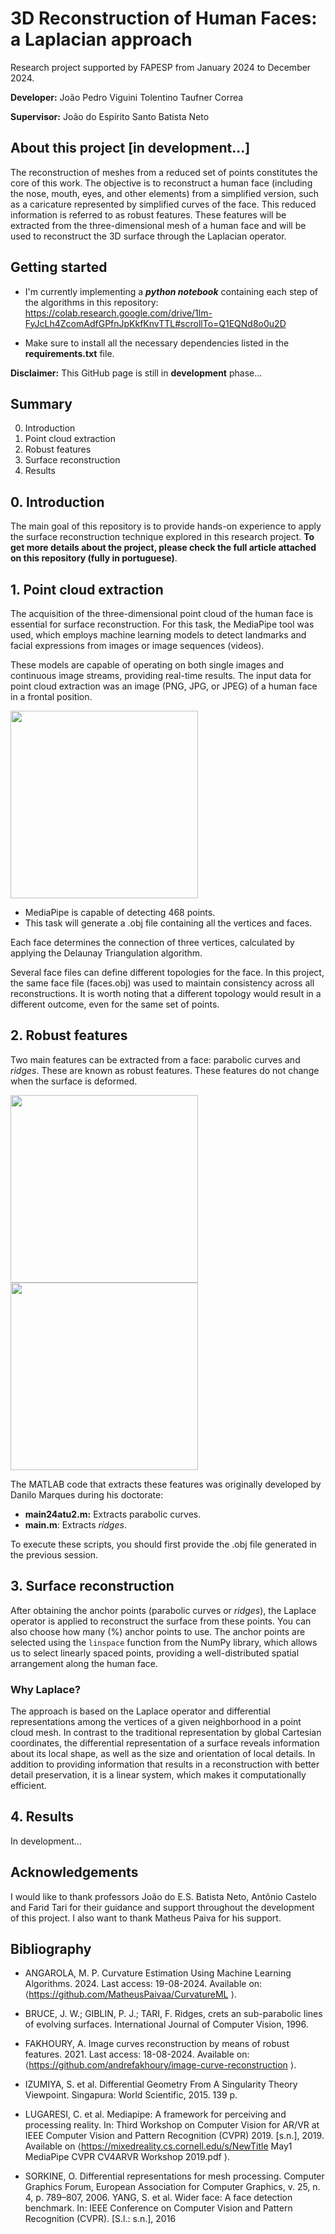 # 3D Reconstruction of Human Faces: a Laplacian approach 
Research project supported by FAPESP from January 2024 to December 2024.

**Developer:** João Pedro Viguini Tolentino Taufner Correa

**Supervisor:** João do Espírito Santo Batista Neto

## About this project [in development...]
The reconstruction of meshes from a reduced set of points constitutes the core of this work. The objective is to reconstruct a human face (including the nose, mouth, eyes, and other elements) from a simplified version, such as a caricature represented by simplified curves of the face. This reduced information is referred to as robust features. These features will be extracted from the three-dimensional mesh of a human face and will be used to reconstruct the 3D surface through the Laplacian operator.

## Getting started

- I'm currently implementing a **_python _notebook__** containing each step of the algorithms in this repository: https://colab.research.google.com/drive/1lm-FyJcLh4ZcomAdfGPfnJpKkfKnvTTL#scrollTo=Q1EQNd8o0u2D

- Make sure to install all the necessary dependencies listed in the **requirements.txt** file.

**Disclaimer:** This GitHub page is still in **development** phase...

## Summary
0. Introduction
1. Point cloud extraction
2. Robust features
3. Surface reconstruction
4. Results

## 0. Introduction
The main goal of this repository is to provide hands-on experience to apply the surface reconstruction technique explored in this research project. **To get more details about the project, please check the full article attached on this repository (fully in portuguese)**.

## 1. Point cloud extraction
The acquisition of the three-dimensional point cloud of the human face is essential for surface reconstruction. For this task, the MediaPipe tool was used, which employs machine learning models to detect landmarks and facial expressions from images or image sequences (videos).

These models are capable of operating on both single images and continuous image streams, providing real-time results. The input data for point cloud extraction was an image (PNG, JPG, or JPEG) of a human face in a frontal position.


<img src="https://github.com/user-attachments/assets/90dd2d55-44f9-44f7-936c-c141b72aca7b" width="300">

- MediaPipe is capable of detecting 468 points.
- This task will generate a .obj file containing all the vertices and faces.

Each face determines the connection of three vertices, calculated by applying the Delaunay Triangulation algorithm.

Several face files can define different topologies for the face. In this project, the same face file (faces.obj) was used to maintain consistency across all reconstructions. It is worth noting that a different topology would result in a different outcome, even for the same set of points.

## 2. Robust features 
Two main features can be extracted from a face: parabolic curves and _ridges_. These are known as robust features. These features do not change when the surface is deformed.

<img src="https://github.com/user-attachments/assets/39788517-0bf7-47b1-84cb-1d9d7e2334c1" width="300">

<img src="https://github.com/user-attachments/assets/c64859aa-3801-4ab4-9b74-f7fbc3a87bca" width="300">

The MATLAB code that extracts these features was originally developed by Danilo Marques during his doctorate:
- **main24atu2.m:** Extracts parabolic curves.
- **main.m**: Extracts _ridges_.

To execute these scripts, you should first provide the .obj file generated in the previous session.

## 3. Surface reconstruction
After obtaining the anchor points (parabolic curves or _ridges_), the Laplace operator is applied to reconstruct the surface from these points. You can also choose how many (%) anchor points to use. The anchor points are selected using the `linspace` function from the NumPy library, which allows us to select linearly spaced points, providing a well-distributed spatial arrangement along the human face.

### Why Laplace?
The approach is based on the Laplace operator and differential representations among the vertices of a given neighborhood in a point cloud mesh. In contrast to the traditional representation by global Cartesian coordinates, the differential representation of a surface reveals information about its local shape, as well as the size and orientation of local details. In addition to providing information that results in a reconstruction with better detail preservation, it is a linear system, which makes it computationally efficient.


## 4. Results
In development...


## Acknowledgements
I would like to thank professors João do E.S. Batista Neto, Antônio Castelo and Farid Tari for their guidance and support throughout the development of this project. I also want to thank Matheus Paiva for his support.

## Bibliography
- ANGAROLA, M. P. Curvature Estimation Using Machine Learning Algorithms. 2024. Last access: 19-08-2024. Available on: ⟨https://github.com/MatheusPaivaa/CurvatureML ⟩.

- BRUCE, J. W.; GIBLIN, P. J.; TARI, F. Ridges, crets an sub-parabolic lines of evolving
surfaces. International Journal of Computer Vision, 1996.

- FAKHOURY, A. Image curves reconstruction by means of robust features. 2021. Last access: 18-08-2024. Available on: ⟨https://github.com/andrefakhoury/image-curve-reconstruction ⟩.

- IZUMIYA, S. et al. Differential Geometry From A Singularity Theory Viewpoint.
Singapura: World Scientific, 2015. 139 p.

- LUGARESI, C. et al. Mediapipe: A framework for perceiving and processing reality. In:
Third Workshop on Computer Vision for AR/VR at IEEE Computer Vision and Pattern
Recognition (CVPR) 2019. [s.n.], 2019. Available on ⟨https://mixedreality.cs.cornell.edu/s/NewTitle May1 MediaPipe CVPR CV4ARVR Workshop 2019.pdf ⟩.

- SORKINE, O. Differential representations for mesh processing. Computer Graphics
Forum, European Association for Computer Graphics, v. 25, n. 4, p. 789–807, 2006.
YANG, S. et al. Wider face: A face detection benchmark. In: IEEE Conference on
Computer Vision and Pattern Recognition (CVPR). [S.l.: s.n.], 2016

